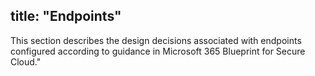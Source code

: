title: "Endpoints"
---
This section describes the design decisions associated with endpoints configured according to guidance in Microsoft 365 Blueprint for Secure Cloud."
